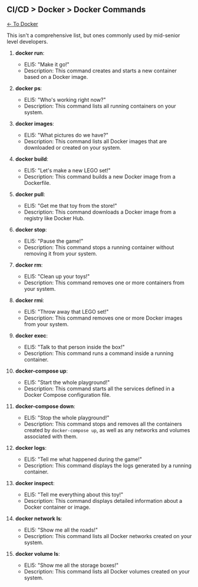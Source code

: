 ## CI/CD > Docker > Docker Commands

[<- To Docker](./index.md)

This isn't a comprehensive list, but ones commonly used by mid-senior level developers.

1. **docker run**:
   - ELI5: "Make it go!"
   - Description: This command creates and starts a new container based on a Docker image.

2. **docker ps**:
   - ELI5: "Who's working right now?"
   - Description: This command lists all running containers on your system.

3. **docker images**:
   - ELI5: "What pictures do we have?"
   - Description: This command lists all Docker images that are downloaded or created on your system.

4. **docker build**:
   - ELI5: "Let's make a new LEGO set!"
   - Description: This command builds a new Docker image from a Dockerfile.

5. **docker pull**:
   - ELI5: "Get me that toy from the store!"
   - Description: This command downloads a Docker image from a registry like Docker Hub.

6. **docker stop**:
   - ELI5: "Pause the game!"
   - Description: This command stops a running container without removing it from your system.

7. **docker rm**:
   - ELI5: "Clean up your toys!"
   - Description: This command removes one or more containers from your system.

8. **docker rmi**:
   - ELI5: "Throw away that LEGO set!"
   - Description: This command removes one or more Docker images from your system.

9. **docker exec**:
   - ELI5: "Talk to that person inside the box!"
   - Description: This command runs a command inside a running container.

10. **docker-compose up**:
    - ELI5: "Start the whole playground!"
    - Description: This command starts all the services defined in a Docker Compose configuration file.

11. **docker-compose down**:
    - ELI5: "Stop the whole playground!"
    - Description: This command stops and removes all the containers created by `docker-compose up`, as well as any networks and volumes associated with them.

12. **docker logs**:
    - ELI5: "Tell me what happened during the game!"
    - Description: This command displays the logs generated by a running container.

13. **docker inspect**:
    - ELI5: "Tell me everything about this toy!"
    - Description: This command displays detailed information about a Docker container or image.

14. **docker network ls**:
    - ELI5: "Show me all the roads!"
    - Description: This command lists all Docker networks created on your system.

15. **docker volume ls**:
    - ELI5: "Show me all the storage boxes!"
    - Description: This command lists all Docker volumes created on your system.
